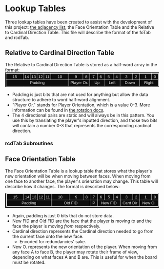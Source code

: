# Lookup Tables

Three lookup tables have been created to assist with the development of this project: [the adjacency list](./alist.md), the Face Orientation Table and the Relative to Cardinal Direction Table.  This file will describe the format of the foTab and rcdTab.  

## Relative to Cardinal Direction Table
The Relative to Cardinal Direction Table is stored as a half-word array in the format: 
![rcdtab](../images/rcdtab.png)

- Padding is just bits that are not used for anything but allow the data structure to adhere to word half-word alignment.  
- "Player Or." stands for Player Orientation, which is a value 0-3.  More information can be found in [the rotation docs](../board/rot.md).
- The 4 directional pairs are static and will always be in this pattern. You use this by translating the player's inputted direction, and those two bits will contain a number 0-3 that represents the corresponding cardinal direction.

### rcdTab Subroutines

## Face Orientation Table
The Face Orientation Table is a lookup table that stores what the player's new orientation will be when moving between faces.  When moving from one face to another face, the player's orienation may change.  This table will describe how it changes.  The format is described below:

![fotab](../images/fotab.png)

- Again, padding is just 0 bits that do not store data.
- New FID and Old FID are the face that the player is moving *to* and the face the player is moving *from* respectively.
- Cardinal direction represents the Cardinal direction needed to go from the current face onto the new face.
  - Encoded for redundancies' sake.
- New O. represents the new orientation of the player.  When moving from any face A to face B, the player may rotate their frame of view, depending on what faces A and B are.  This is useful for when the board must be rotated.

